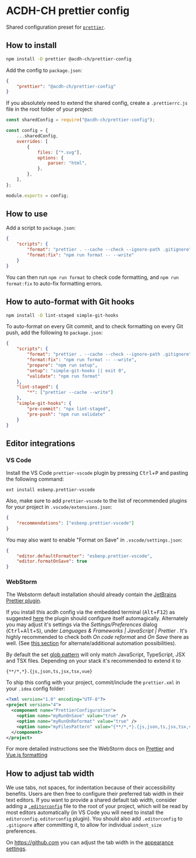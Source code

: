 # ACDH-CH prettier config

Shared configuration preset for [`prettier`](https://prettier.io/).

## How to install

```bash
npm install -D prettier @acdh-ch/prettier-config
```

Add the config to `package.json`:

```json
{
	"prettier": "@acdh-ch/prettier-config"
}
```

If you absolutely need to extend the shared config, create a `.prettierrc.js` file in the root
folder of your project:

```js
const sharedConfig = require("@acdh-ch/prettier-config");

const config = {
	...sharedConfig,
	overrides: [
		{
			files: ["*.svg"],
			options: {
				parser: "html",
			},
		},
	],
};

module.exports = config;
```

## How to use

Add a script to `package.json`:

```json
{
	"scripts": {
		"format": "prettier . --cache --check --ignore-path .gitignore",
		"format:fix": "npm run format -- --write"
	}
}
```

You can then run `npm run format` to check code formatting, and `npm run format:fix` to auto-fix
formatting errors.

## How to auto-format with Git hooks

```bash
npm install -D lint-staged simple-git-hooks
```

To auto-format on every Git commit, and to check formatting on every Git push, add the following to
`package.json`:

```json
{
	"scripts": {
		"format": "prettier . --cache --check --ignore-path .gitignore",
		"format:fix": "npm run format -- --write",
		"prepare": "npm run setup",
		"setup": "simple-git-hooks || exit 0",
		"validate": "npm run format"
	},
	"lint-staged": {
		"*": ["prettier --cache --write"]
	},
	"simple-git-hooks": {
		"pre-commit": "npx lint-staged",
		"pre-push": "npm run validate"
	}
}
```

## Editor integrations

### VS Code

Install the VS Code `prettier-vscode` plugin by pressing <kbd>Ctrl</kbd>+<kbd>P</kbd> and pasting
the following command:

```
ext install esbenp.prettier-vscode
```

Also, make sure to add `prettier-vscode` to the list of recommended plugins for your project in
`.vscode/extensions.json`:

```json
{
	"recommendations": ["esbenp.prettier-vscode"]
}
```

You may also want to enable "Format on Save" in `.vscode/settings.json`:

```json
{
	"editor.defaultFormatter": "esbenp.prettier-vscode",
	"editor.formatOnSave": true
}
```

### WebStorm

The Webstorm default installation should already contain the [JetBrains Prettier plugin](https://plugins.jetbrains.com/plugin/10456-prettier).

If you install this acdh config via the embedded terminal (<kbd>Alt</kbd>+<kbd>F12</kbd>) as suggested [here](#how-to-install) the plugin should configure itself automagically. Alternately you may adjust it's settings via the *Settings/Preferences* dialog (<kbd>Ctrl</kbd>+<kbd>Alt</kbd>+<kbd>S</kbd>), under *Languages & Frameworks | JavaScript | Prettier* . It's  highly recommended to check both *On code reformat* and *On Save* there as well. (See [this section](#how-to-auto-format-with-git-hooks) for alternate/additional automation possibilities).

By default the set [glob pattern](https://github.com/isaacs/node-glob#glob-primer) will only match JavaScript, TypeScript, JSX and TSX files. Depending on your stack it's recommended to extend it to

```glob
{**/*,*}.{js,json,ts,jsx,tsx,vue}
```
To ship this config with your project, commit/include the `prettier.xml` in your `.idea` config folder:

```xml
<?xml version="1.0" encoding="UTF-8"?>
<project version="4">
  <component name="PrettierConfiguration">
    <option name="myRunOnSave" value="true" />
    <option name="myRunOnReformat" value="true" />
    <option name="myFilesPattern" value="{**/*,*}.{js,json,ts,jsx,tsx,vue}" />
  </component>
</project>
```

For more detailed instructions see the WebStorm docs on [Prettier](https://www.jetbrains.com/help/webstorm/prettier.html) and [Vue.js formatting](https://www.jetbrains.com/help/webstorm/vue-js.html#ws_vue_formatting)

## How to adjust tab width

We use tabs, not spaces, for indentation because of their accessibility benefits. Users are then
free to configure their preferred tab width in their text editors. If you want to provide a shared
default tab width, consider adding a [`.editorconfig`](https://editorconfig.org/) file to the root
of your project, which will be read by most editors automatically (in VS Code you will need to
install the `editorconfig.editorconfig` plugin). You should also add `.editorconfig` to `.gitignore`
after committing it, to allow for individual `indent_size` preferences.

On <https://github.com> you can adjust the tab width in the
[appearance settings](https://github.com/settings/appearance#tab-size-heading).
